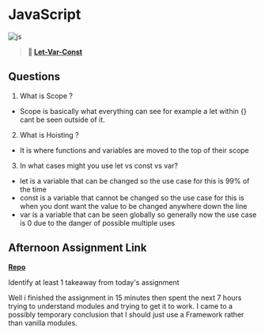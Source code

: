# JavaScript

![js](https://bcw.blob.core.windows.net/public/img/courses/js.gif)

> **📖 [Let-Var-Const](https://codeworksacademy.com/fs-student-guide/resources/wk2/01-Let-Var-Const)**

## Questions

1. What is Scope ?
  - Scope is basically what everything can see for example a let within {} cant be seen outside of it.

2. What is Hoisting ?
- It is where functions and variables are moved to the top of their scope

3. In what cases might you use let vs const vs var?
- let is a variable that can be changed so the use case for this is 99% of the time
- const is a variable that cannot be changed so the use case for this is when you dont want the value to be changed anywhere down the line
- var is a variable that can be seen globally so generally now the use case is 0 due to the danger of possible multiple uses

## Afternoon Assignment Link

**[Repo](https://github.com/HardlySalty/wk2-d1-lab)**

Identify at least 1 takeaway from today's assignment

Well i finished the assignment in 15 minutes then spent the next 7 hours trying to understand modules and trying to get it to work. I came to a possibly temporary conclusion that I should just use a Framework rather than vanilla modules.
